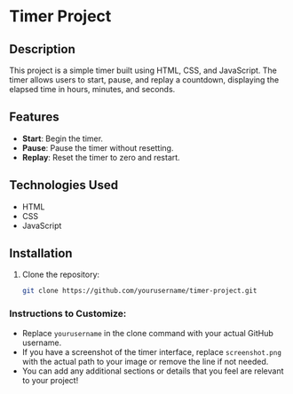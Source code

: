 # Timer Project

## Description
This project is a simple timer built using HTML, CSS, and JavaScript. The timer allows users to start, pause, and replay a countdown, displaying the elapsed time in hours, minutes, and seconds.

## Features
- **Start**: Begin the timer.
- **Pause**: Pause the timer without resetting.
- **Replay**: Reset the timer to zero and restart.

## Technologies Used
- HTML
- CSS
- JavaScript

## Installation
1. Clone the repository:
   ```bash
   git clone https://github.com/yourusername/timer-project.git

### Instructions to Customize:
- Replace `yourusername` in the clone command with your actual GitHub username.
- If you have a screenshot of the timer interface, replace `screenshot.png` with the actual path to your image or remove the line if not needed.
- You can add any additional sections or details that you feel are relevant to your project!
